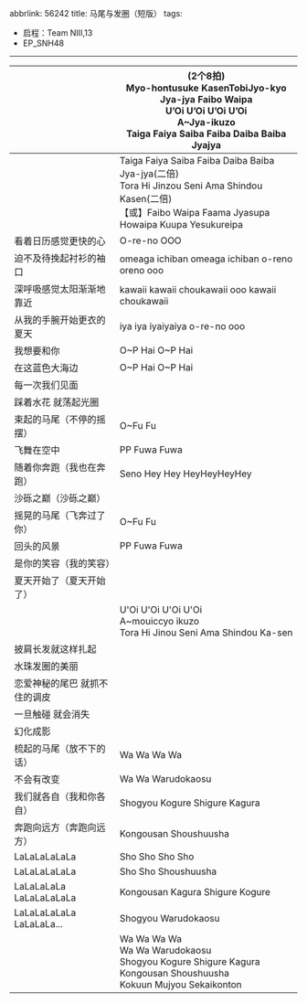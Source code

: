 abbrlink: 56242
title: 马尾与发圈（短版）
tags:
  - 启程：Team NIII,13
  - EP_SNH48
---
|      |(2个8拍)<br>Myo-hontusuke KasenTobiJyo-kyo<br>Jya-jya Faibo Waipa<br>U’Oi U’Oi U’Oi U’Oi<br>A~Jya-ikuzo<br>Taiga Faiya Saiba Faiba Daiba Baiba Jyajya|
|--|--|
|      |Taiga Faiya Saiba Faiba Daiba Baiba Jya-jya(二倍)<br>Tora Hi Jinzou Seni Ama Shindou Kasen(二倍)<br>【或】Faibo Waipa Faama Jyasupa Howaipa Kuupa Yesukureipa|
|看着日历感觉更快的心|O-re-no OOO|
|迫不及待挽起衬衫的袖口|omeaga ichiban omeaga ichiban o-reno oreno ooo|
|深呼吸感觉太阳渐渐地靠近|kawaii kawaii choukawaii ooo kawaii choukawaii|
|从我的手腕开始更衣的夏天|iya iya iyaiyaiya o-re-no ooo|
|我想要和你|O~P Hai O~P Hai|
|在这蓝色大海边|O~P Hai O~P Hai|
|每一次我们见面|      |
| 踩着水花 就荡起光圈|      |
|束起的马尾（不停的摇摆）|O~Fu Fu|
|飞舞在空中|PP Fuwa Fuwa|
|随着你奔跑（我也在奔跑）|Seno Hey Hey HeyHeyHeyHey|
|沙砾之巅（沙砾之巅）|      |
|摇晃的马尾（飞奔过了你）|O~Fu Fu|
|回头的风景|PP Fuwa Fuwa|
|是你的笑容（我的笑容）|      |
|夏天开始了（夏天开始了）|      |
|      |U'Oi U'Oi U'Oi U'Oi<br>A~mouiccyo ikuzo<br>Tora Hi Jinou Seni Ama Shindou Ka-sen|
|披肩长发就这样扎起|      |
|水珠发圈的美丽|      |
|恋爱神秘的尾巴 就抓不住的调皮|      |
|一旦触碰 就会消失|      |
|幻化成影|      |
|梳起的马尾（放不下的话）|Wa Wa Wa Wa |
|不会有改变|Wa Wa Warudokaosu|
|我们就各自（我和你各自）|Shogyou Kogure Shigure Kagura|
|奔跑向远方（奔跑向远方）|Kongousan Shoushuusha|
|LaLaLaLaLaLa|Sho Sho Sho Sho|
|LaLaLaLaLaLa|Sho Sho Shoushuusha|
|LaLaLaLaLa LaLaLaLaLaLa|Kongousan Kagura Shigure Kogure|
|LaLaLaLaLaLa LaLaLaLa...|Shogyou Warudokaosu|
|      |Wa Wa Wa Wa <br>Wa Wa Warudokaosu<br>Shogyou Kogure Shigure Kagura<br>Kongousan Shoushuusha<br>Kokuun Mujyou Sekaikonton|
